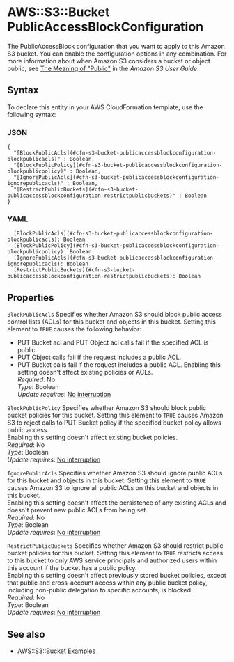 # AWS::S3::Bucket PublicAccessBlockConfiguration<a name="aws-properties-s3-bucket-publicaccessblockconfiguration"></a>

The PublicAccessBlock configuration that you want to apply to this Amazon S3 bucket\. You can enable the configuration options in any combination\. For more information about when Amazon S3 considers a bucket or object public, see [The Meaning of "Public"](https://docs.aws.amazon.com/AmazonS3/latest/dev/access-control-block-public-access.html#access-control-block-public-access-policy-status) in the *Amazon S3 User Guide*\. 

## Syntax<a name="aws-properties-s3-bucket-publicaccessblockconfiguration-syntax"></a>

To declare this entity in your AWS CloudFormation template, use the following syntax:

### JSON<a name="aws-properties-s3-bucket-publicaccessblockconfiguration-syntax.json"></a>

```
{
  "[BlockPublicAcls](#cfn-s3-bucket-publicaccessblockconfiguration-blockpublicacls)" : Boolean,
  "[BlockPublicPolicy](#cfn-s3-bucket-publicaccessblockconfiguration-blockpublicpolicy)" : Boolean,
  "[IgnorePublicAcls](#cfn-s3-bucket-publicaccessblockconfiguration-ignorepublicacls)" : Boolean,
  "[RestrictPublicBuckets](#cfn-s3-bucket-publicaccessblockconfiguration-restrictpublicbuckets)" : Boolean
}
```

### YAML<a name="aws-properties-s3-bucket-publicaccessblockconfiguration-syntax.yaml"></a>

```
  [BlockPublicAcls](#cfn-s3-bucket-publicaccessblockconfiguration-blockpublicacls): Boolean
  [BlockPublicPolicy](#cfn-s3-bucket-publicaccessblockconfiguration-blockpublicpolicy): Boolean
  [IgnorePublicAcls](#cfn-s3-bucket-publicaccessblockconfiguration-ignorepublicacls): Boolean
  [RestrictPublicBuckets](#cfn-s3-bucket-publicaccessblockconfiguration-restrictpublicbuckets): Boolean
```

## Properties<a name="aws-properties-s3-bucket-publicaccessblockconfiguration-properties"></a>

`BlockPublicAcls`  <a name="cfn-s3-bucket-publicaccessblockconfiguration-blockpublicacls"></a>
Specifies whether Amazon S3 should block public access control lists \(ACLs\) for this bucket and objects in this bucket\. Setting this element to `TRUE` causes the following behavior:  
+ PUT Bucket acl and PUT Object acl calls fail if the specified ACL is public\.
+ PUT Object calls fail if the request includes a public ACL\.
+ PUT Bucket calls fail if the request includes a public ACL\.
Enabling this setting doesn't affect existing policies or ACLs\.  
*Required*: No  
*Type*: Boolean  
*Update requires*: [No interruption](https://docs.aws.amazon.com/AWSCloudFormation/latest/UserGuide/using-cfn-updating-stacks-update-behaviors.html#update-no-interrupt)

`BlockPublicPolicy`  <a name="cfn-s3-bucket-publicaccessblockconfiguration-blockpublicpolicy"></a>
Specifies whether Amazon S3 should block public bucket policies for this bucket\. Setting this element to `TRUE` causes Amazon S3 to reject calls to PUT Bucket policy if the specified bucket policy allows public access\.   
Enabling this setting doesn't affect existing bucket policies\.  
*Required*: No  
*Type*: Boolean  
*Update requires*: [No interruption](https://docs.aws.amazon.com/AWSCloudFormation/latest/UserGuide/using-cfn-updating-stacks-update-behaviors.html#update-no-interrupt)

`IgnorePublicAcls`  <a name="cfn-s3-bucket-publicaccessblockconfiguration-ignorepublicacls"></a>
Specifies whether Amazon S3 should ignore public ACLs for this bucket and objects in this bucket\. Setting this element to `TRUE` causes Amazon S3 to ignore all public ACLs on this bucket and objects in this bucket\.  
Enabling this setting doesn't affect the persistence of any existing ACLs and doesn't prevent new public ACLs from being set\.  
*Required*: No  
*Type*: Boolean  
*Update requires*: [No interruption](https://docs.aws.amazon.com/AWSCloudFormation/latest/UserGuide/using-cfn-updating-stacks-update-behaviors.html#update-no-interrupt)

`RestrictPublicBuckets`  <a name="cfn-s3-bucket-publicaccessblockconfiguration-restrictpublicbuckets"></a>
Specifies whether Amazon S3 should restrict public bucket policies for this bucket\. Setting this element to `TRUE` restricts access to this bucket to only AWS service principals and authorized users within this account if the bucket has a public policy\.  
Enabling this setting doesn't affect previously stored bucket policies, except that public and cross\-account access within any public bucket policy, including non\-public delegation to specific accounts, is blocked\.  
*Required*: No  
*Type*: Boolean  
*Update requires*: [No interruption](https://docs.aws.amazon.com/AWSCloudFormation/latest/UserGuide/using-cfn-updating-stacks-update-behaviors.html#update-no-interrupt)

## See also<a name="aws-properties-s3-bucket-publicaccessblockconfiguration--seealso"></a>
+ AWS::S3::Bucket [Examples](https://docs.aws.amazon.com/AWSCloudFormation/latest/UserGuide/aws-properties-s3-bucket.html#aws-properties-s3-bucket--examples)


